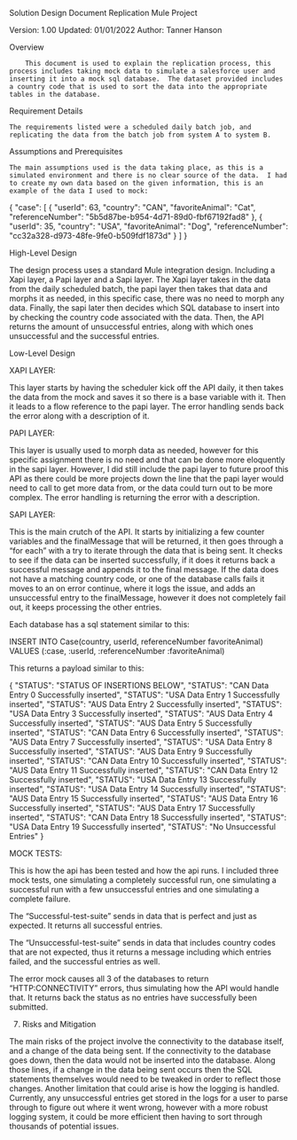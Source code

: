 






  Solution Design Document 
Replication Mule Project









Version: 1.00
Updated: 01/01/2022
Author: Tanner Hanson
























Overview

		This document is used to explain the replication process, this process includes taking mock data to simulate a salesforce user and inserting it into a mock sql database.  The dataset provided includes a country code that is used to sort the data into the appropriate tables in the database.


Requirement Details


	The requirements listed were a scheduled daily batch job, and replicating the data from the batch job from system A to system B.


Assumptions and Prerequisites

	The main assumptions used is the data taking place, as this is a simulated environment and there is no clear source of the data.  I had to create my own data based on the given information, this is an example of the data I used to mock:


{
  "case": [
    {
      "userId": 63,
      "country": "CAN",
      "favoriteAnimal": "Cat",
      "referenceNumber": "5b5d87be-b954-4d71-89d0-fbf67192fad8"
    },
    {
      "userId": 35,
      "country": "USA",
      "favoriteAnimal": "Dog",
      "referenceNumber": "cc32a328-d973-48fe-9fe0-b509fdf1873d"
    }
  ]
}




High-Level Design

The design process uses a standard Mule integration design.  Including a Xapi layer, a Papi layer and a Sapi layer.  The Xapi layer takes in the data from the daily scheduled batch, the papi layer then takes that data and morphs it as needed, in this specific case, there was no need to morph any data.  Finally, the sapi later then decides which SQL database to insert into by checking the country code associated with the data.  Then, the API returns the amount of unsuccessful entries, along with which ones unsuccessful and the successful entries. 



Low-Level Design 

XAPI LAYER:


This layer starts by having the scheduler kick off the API daily, it then takes the data from the mock and saves it so there is a base variable with it.  Then it leads to a flow reference to the papi layer.  The error handling sends back the error along with a description of it.



PAPI LAYER: 



This layer is usually used to morph data as needed, however for this specific assignment there is no need and that can be done more eloquently in the sapi layer.  However, I did still include the papi layer to future proof this API as there could be more projects down the line that the papi layer would need to call to get more data from, or the data could turn out to be more complex.  The error handling is returning the error with a description.   

SAPI LAYER:




This is the main crutch of the API.  It starts by initializing a few counter variables and the finalMessage that will be returned, it then goes through a “for each” with a try to iterate through the data that is being sent.  It checks to see if the data can be inserted successfully, if it does it returns back a successful message and appends it to the final message.  If the data does not have a matching country code, or one of the database calls fails it moves to an on error continue, where it logs the issue, and adds an unsuccessful entry to the finalMessage, however it does not completely fail out, it keeps processing the other entries.  

Each database has a sql statement similar to this:



INSERT INTO Case(country, userId, referenceNumber favoriteAnimal)
VALUES (:case, :userId, :referenceNumber :favoriteAnimal)



This returns a payload similar to this:



{
  "STATUS": "STATUS OF INSERTIONS BELOW",
  "STATUS": "CAN Data Entry 0 Successfully inserted",
  "STATUS": "USA Data Entry 1 Successfully inserted",
  "STATUS": "AUS Data Entry 2 Successfully inserted",
  "STATUS": "USA Data Entry 3 Successfully inserted",
  "STATUS": "AUS Data Entry 4 Successfully inserted",
  "STATUS": "AUS Data Entry 5 Successfully inserted",
  "STATUS": "CAN Data Entry 6 Successfully inserted",
  "STATUS": "AUS Data Entry 7 Successfully inserted",
  "STATUS": "USA Data Entry 8 Successfully inserted",
  "STATUS": "AUS Data Entry 9 Successfully inserted",
  "STATUS": "CAN Data Entry 10 Successfully inserted",
  "STATUS": "AUS Data Entry 11 Successfully inserted",
  "STATUS": "CAN Data Entry 12 Successfully inserted",
  "STATUS": "USA Data Entry 13 Successfully inserted",
  "STATUS": "USA Data Entry 14 Successfully inserted",
  "STATUS": "AUS Data Entry 15 Successfully inserted",
  "STATUS": "AUS Data Entry 16 Successfully inserted",
  "STATUS": "AUS Data Entry 17 Successfully inserted",
  "STATUS": "CAN Data Entry 18 Successfully inserted",
  "STATUS": "USA Data Entry 19 Successfully inserted",
  "STATUS": "No Unsuccessful Entries"
}



MOCK TESTS:




This is how the api has been tested and how the api runs.  I included three mock tests, one simulating a completely successful run, one simulating a successful run with a few unsuccessful entries and one simulating a complete failure.






The “Successful-test-suite” sends in data that is perfect and just as expected.  It returns all successful entries. 



The “Unsuccessful-test-suite” sends in data that includes country codes that are not expected, thus it returns a message including which entries failed, and the successful entries as well. 




The error mock causes all 3 of the databases to return “HTTP:CONNECTIVITY” errors, thus simulating how the API would handle that.  It returns back the status as no entries have successfully been submitted. 





7. Risks and Mitigation

The main risks of the project involve the connectivity to the database itself, and a change of the data being sent.  If the connectivity to the database goes down, then the data would not be inserted into the database.  Along those lines, if a change in the data being sent occurs then the SQL statements themselves would need to be tweaked in order to reflect those changes. Another limitation that could arise is how the logging is handled.  Currently, any unsuccessful entries get stored in the logs for a user to parse through to figure out where it went wrong, however with a more robust logging system, it could be more efficient then having to sort through thousands of potential issues. 




